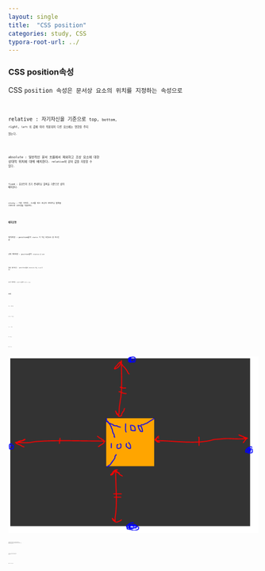 ```yaml
---
layout: single
title:  "CSS position"
categories: study, CSS
typora-root-url: ../
---
```



### CSS position속성

CSS <code>position 속성은 문서상 요소의 위치를 지정하는 속성으로

<code>relative : 자기자신을 기준으로 <code>top, <code>bottom, <code>right, <code>left 의 값에 따라 적용되며 다른 요소에는 영향을 주지 않는다.



<code>absolute : 일반적인 문서 흐름에서 제외하고 조상 요소에 대한 상대적 위치에 대해 배치한다. <code>relative와 같이 값을 지정할 수 있다.



<code>fixed : 뷰포트의 초기 컨테이닝 블록을 기준으로 삼아 배치한다.

<code>sticky : 가장 가까운, 스크롤 되는 조상과 컨테이닝 블록을 기준으로 오프셋을 적용한다.



### 배치유형

위치지정 : position값이 <code>static 이 아닌 모든요소 중 하나인 값

상대 위치지정 : position값이 <code>relative 인 요소

절대 위치지정 : position값이 <code>absolute 또는 <code>fixed 인 요소

끈끈한 위치지정 : position값이 <code>static 인 요소



### 오프셋

<code>top : 상단 값

<code>bottom : 하단 값

<code>right : 우측 값

<code>left : 좌측 값

<code>margin : 여백 값



![image-20220114173844228](https://github.com/jinhyunseung/jinhyunseung.github.io/blob/master/images/2022-01-14-position/position.PNG?raw=true)

<code>.container{
  width: 500px;
  height: 350px;
  background-color: #333;
  position: relative;
}
.item{
  width: 100px;
  height: 100px;
  background-color: orange;
  position: absolute;
  top: 0;
  bottom: 0;
  right: 0;
  left: 0;
  margin: auto;
}</code>



<code>container 의 위, 아래의 높이를 계산하고 객체(<code>item)의 크기가 제공되었을 때  <code>margin : auto; 에 의해 위아래의 중앙 값에 수직정렬 한다.

<code>container 의 좌, 우의 넓이를 계산하고 객체(<code>item)의 크기가 제공되었을 때  <code>margin : auto; 에 의해 좌우의 중앙 값에 수평정렬 한다.